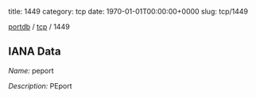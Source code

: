 title: 1449
category: tcp
date: 1970-01-01T00:00:00+0000
slug: tcp/1449

[portdb](/) / [tcp](/category/tcp.html) / 1449


## IANA Data

_Name:_ peport

_Description:_ PEport

